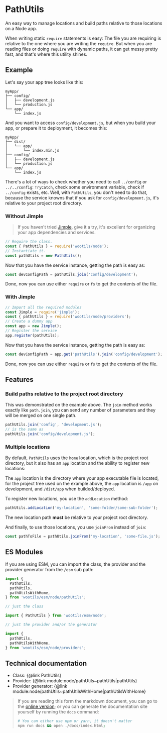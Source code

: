 # PathUtils

An easy way to manage locations and build paths relative to those locations on a Node app.

When writing static `require` statements is easy: The file you are requiring is relative to the one where you are writing the `require`. But when you are reading files or doing `require` with dynamic paths, it can get messy pretty fast, and that's where this utility shines.

## Example

Let's say your app tree looks like this:

```
myApp/
├── config/
│   ├── development.js
│   └── production.js
└── app/
    └── index.js
```

And you want to access `config/development.js`, but when you build your app, or prepare it to deployment, it becomes this:

```
myApp/
├── dist/
│   └── app/
│       └── index.min.js
├── config/
│   ├── development.js
│   └── production.js
└── app/
    └── index.js
```

There's a lot of ways to check whether you need to call `../config` or `../../config`: `TryCatch`, check some environment variable, check if `../config` exists, etc. Well, with `PathUtils`, you don't need to do that, because the service knowns that if you ask for `config/development.js`, it's relative to your project root directory.

### Without Jimple

> If you haven't tried [Jimple](https://github.com/fjorgemota/jimple), give it a try, it's excellent for organizing your app dependencies and services.

```js
// Require the class.
const { PathUtils } = require('wootils/node');
// Instantiate it.
const pathUtils = new PathUtils();
```

Now that you have the service instance, getting the path is easy as:

```js
const devConfigPath = pathUtils.join('config/development');
```

Done, now you can use either `require` or `fs` to get the contents of the file.

### With Jimple

```js
// Import all the required modules
const Jimple = require('jimple');
const { pathUtils } = require('wootils/node/providers');
// Create a dummy app
const app = new Jimple();
// Register the service
app.register(pathUtils);
```

Now that you have the service instance, getting the path is easy as:

```js
const devConfigPath = app.get('pathUtils').join('config/development');
```

Done, now you can use either `require` or `fs` to get the contents of the file.

## Features

### Build paths relative to the project root directory

This was demonstrated on the example above. The `join` method works exactly like `path.join`, you can send any number of parameters and they will be merged on one single path.

```js
pathUtils.join('config', 'development.js');
// is the same as
pathUtils.join('config/development.js');
```

### Multiple locations

By default, `PathUtils` uses the `home` location, which is the project root directory, but it also has an `app` location and the ability to register new locations:

The `app` location is the directory where your app executable file is located, for the project tree used on the example above, the `app` location is `/app` on development, and `/dist/app` when builded/deployed.

To register new locations, you use the `addLocation` method:

```js
pathUtils.addLocation('my-location', 'some-folder/some-sub-folder');
```

The new location path **must** be relative to your project root directory.

And finally, to use those locations, you use `joinFrom` instead of `join`:

```js
const pathToFile = pathUtils.joinFrom('my-location', 'some-file.js');
```

## ES Modules

If you are using ESM, you can import the class, the provider and the provider generator from the `/esm` sub path:

```js
import {
  PathUtils,
  pathUtils,
  pathUtilsWithHome,
} from 'wootils/esm/node/pathUtils';

// just the class

import { PathUtils } from 'wootils/esm/node';

// just the provider and/or the generator

import {
  pathUtils,
  pathUtilsWithHome,
} from 'wootils/esm/node/providers';
```

## Technical documentation

- Class: {@link PathUtils}
- Provider: {@link module:node/pathUtils~pathUtils|pathUtils}
- Provider generator: {@link module:node/pathUtils~pathUtilsWithHome|pathUtilsWithHome}

> If you are reading this form the markdown document, you can go to the [online version](https://homer0.github.io/wootils); or you can generate the documentation site yourself by running the `docs` command:
>
> ```bash
> # You can either use npm or yarn, it doesn't matter
> npm run docs && open ./docs/index.html;
> ```
